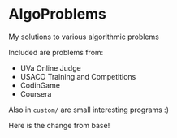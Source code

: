 # AlgoProblems
My solutions to various algorithmic problems

Included are problems from:
* UVa Online Judge
* USACO Training and Competitions
* CodinGame
* Coursera

Also in `custom/` are small interesting programs :)

Here is the change from base!
